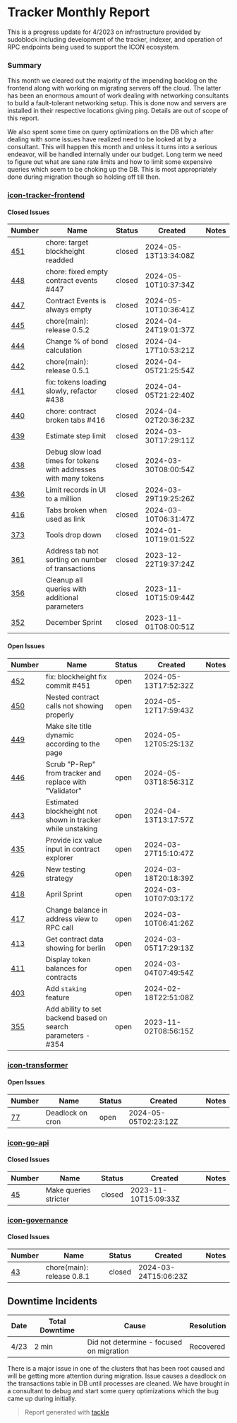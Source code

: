 # Tracker Monthly Report

This is a progress update for 4/2023 on infrastructure provided by sudoblock including development of the tracker, indexer, and operation of RPC endpoints being used to support the ICON ecosystem.

### Summary

This month we cleared out the majority of the impending backlog on the frontend along with working on migrating servers off the cloud. The latter has been an enormous amount of work dealing with networking consultants to build a fault-tolerant networking setup. This is done now and servers are installed in their respective locations giving ping. Details are out of scope of this report. 

We also spent some time on query optimizations on the DB which after dealing with some issues have realized need to be looked at by a consultant. This will happen this month and unless it turns into a serious endeavor, will be handled internally under our budget. Long term we need to figure out what are sane rate limits and how to limit some expensive queries which seem to be choking up the DB. This is most appropriately done during migration though so holding off till then.

### [icon-tracker-frontend](https://github.com/sudoblockio/icon-tracker-frontend)

#### Closed Issues

| Number | Name | Status | Created | Notes |
| --- | --- | --- | --- | --- |
| [451](https://github.com/sudoblockio/icon-tracker-frontend/pull/451) | chore: target blockheight readded | closed | 2024-05-13T13:34:08Z | | 
| [448](https://github.com/sudoblockio/icon-tracker-frontend/pull/448) | chore: fixed empty contract events #447 | closed | 2024-05-10T10:37:34Z | | 
| [447](https://github.com/sudoblockio/icon-tracker-frontend/issues/447) | Contract Events is always empty | closed | 2024-05-10T10:36:41Z | | 
| [445](https://github.com/sudoblockio/icon-tracker-frontend/pull/445) | chore(main): release 0.5.2 | closed | 2024-04-24T19:01:37Z | | 
| [444](https://github.com/sudoblockio/icon-tracker-frontend/issues/444) | Change % of bond calculation | closed | 2024-04-17T10:53:21Z | | 
| [442](https://github.com/sudoblockio/icon-tracker-frontend/pull/442) | chore(main): release 0.5.1 | closed | 2024-04-05T21:25:54Z | | 
| [441](https://github.com/sudoblockio/icon-tracker-frontend/pull/441) | fix: tokens loading slowly, refactor #438 | closed | 2024-04-05T21:22:40Z | | 
| [440](https://github.com/sudoblockio/icon-tracker-frontend/pull/440) | chore: contract broken tabs #416 | closed | 2024-04-02T20:36:23Z | | 
| [439](https://github.com/sudoblockio/icon-tracker-frontend/pull/439) | Estimate step limit | closed | 2024-03-30T17:29:11Z | | 
| [438](https://github.com/sudoblockio/icon-tracker-frontend/issues/438) | Debug slow load times for tokens with addresses with many tokens  | closed | 2024-03-30T08:00:54Z | | 
| [436](https://github.com/sudoblockio/icon-tracker-frontend/issues/436) | Limit records in UI to a million | closed | 2024-03-29T19:25:26Z | | 
| [416](https://github.com/sudoblockio/icon-tracker-frontend/issues/416) | Tabs broken when used as link | closed | 2024-03-10T06:31:47Z | | 
| [373](https://github.com/sudoblockio/icon-tracker-frontend/issues/373) | Tools drop down  | closed | 2024-01-10T19:01:52Z | | 
| [361](https://github.com/sudoblockio/icon-tracker-frontend/issues/361) | Address tab not sorting on number of transactions  | closed | 2023-12-22T19:37:24Z | | 
| [356](https://github.com/sudoblockio/icon-tracker-frontend/issues/356) | Cleanup all queries with additional parameters  | closed | 2023-11-10T15:09:44Z | | 
| [352](https://github.com/sudoblockio/icon-tracker-frontend/issues/352) | December Sprint | closed | 2023-11-01T08:00:51Z | | 

#### Open Issues

| Number | Name | Status | Created | Notes |
| --- | --- | --- | --- | --- | 
| [452](https://github.com/sudoblockio/icon-tracker-frontend/pull/452) | fix: blockheight fix commit #451 | open | 2024-05-13T17:52:32Z | | 
| [450](https://github.com/sudoblockio/icon-tracker-frontend/issues/450) | Nested contract calls not showing properly  | open | 2024-05-12T17:59:43Z | | 
| [449](https://github.com/sudoblockio/icon-tracker-frontend/issues/449) | Make site title dynamic according to the page | open | 2024-05-12T05:25:13Z | | 
| [446](https://github.com/sudoblockio/icon-tracker-frontend/issues/446) | Scrub "P-Rep" from tracker and replace with "Validator" | open | 2024-05-03T18:56:31Z | | 
| [443](https://github.com/sudoblockio/icon-tracker-frontend/issues/443) | Estimated blockheight not shown in tracker while unstaking | open | 2024-04-13T13:17:57Z | | 
| [435](https://github.com/sudoblockio/icon-tracker-frontend/issues/435) | Provide icx value input in contract explorer | open | 2024-03-27T15:10:47Z | | 
| [426](https://github.com/sudoblockio/icon-tracker-frontend/issues/426) | New testing strategy | open | 2024-03-18T20:18:39Z | | 
| [418](https://github.com/sudoblockio/icon-tracker-frontend/issues/418) | April Sprint  | open | 2024-03-10T07:03:17Z | | 
| [417](https://github.com/sudoblockio/icon-tracker-frontend/issues/417) | Change balance in address view to RPC call | open | 2024-03-10T06:41:26Z | | 
| [413](https://github.com/sudoblockio/icon-tracker-frontend/issues/413) | Get contract data showing for berlin   | open | 2024-03-05T17:29:13Z | | 
| [411](https://github.com/sudoblockio/icon-tracker-frontend/issues/411) | Display token balances for contracts | open | 2024-03-04T07:49:54Z | | 
| [403](https://github.com/sudoblockio/icon-tracker-frontend/issues/403) | Add `staking` feature   | open | 2024-02-18T22:51:08Z | | 
| [355](https://github.com/sudoblockio/icon-tracker-frontend/pull/355) | Add ability to set backend based on search parameters - #354 | open | 2023-11-02T08:56:15Z | | 

### [icon-transformer](https://github.com/sudoblockio/icon-transformer)

#### Open Issues

| Number | Name | Status | Created | Notes |
| --- | --- | --- | --- | --- | 
| [77](https://github.com/sudoblockio/icon-transformer/issues/77) | Deadlock on cron  | open | 2024-05-05T02:23:12Z | | 

### [icon-go-api](https://github.com/sudoblockio/icon-go-api)

#### Closed Issues

| Number | Name | Status | Created | Notes |
| --- | --- | --- | --- | --- |
| [45](https://github.com/sudoblockio/icon-go-api/issues/45) | Make queries stricter  | closed | 2023-11-10T15:09:33Z | | 

### [icon-governance](https://github.com/sudoblockio/icon-governance)

#### Closed Issues

| Number | Name | Status | Created | Notes |
| --- | --- | --- | --- | --- |
| [43](https://github.com/sudoblockio/icon-governance/pull/43) | chore(main): release 0.8.1 | closed | 2024-03-24T15:06:23Z | |

## Downtime Incidents

| Date | Total Downtime | Cause | Resolution |
| --- | --- | --- | --- |
| 4/23 | 2 min | Did not determine - focused on migration | Recovered | 

There is a major issue in one of the clusters that has been root caused and will be getting more attention during migration. Issue causes a deadlock on the transactions table in DB until processes are cleaned. We have brought in a consultant to debug and start some query optimizations which the bug came up during initially.  

> Report generated with [tackle](https://github.com/robcxyz/tackle-box)